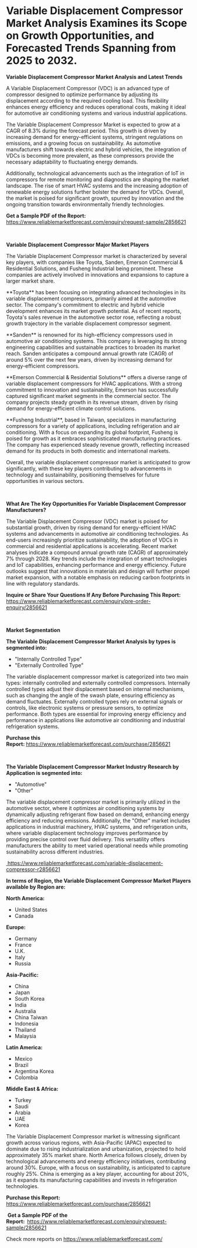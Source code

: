 <p><h1>Variable Displacement Compressor Market Analysis Examines its Scope on Growth Opportunities, and Forecasted Trends Spanning from 2025 to 2032.</h1></p><p><strong>Variable Displacement Compressor Market Analysis and Latest Trends</strong></p>
<p><p>A Variable Displacement Compressor (VDC) is an advanced type of compressor designed to optimize performance by adjusting its displacement according to the required cooling load. This flexibility enhances energy efficiency and reduces operational costs, making it ideal for automotive air conditioning systems and various industrial applications. </p><p>The Variable Displacement Compressor Market is expected to grow at a CAGR of 8.3% during the forecast period. This growth is driven by increasing demand for energy-efficient systems, stringent regulations on emissions, and a growing focus on sustainability. As automotive manufacturers shift towards electric and hybrid vehicles, the integration of VDCs is becoming more prevalent, as these compressors provide the necessary adaptability to fluctuating energy demands.</p><p>Additionally, technological advancements such as the integration of IoT in compressors for remote monitoring and diagnostics are shaping the market landscape. The rise of smart HVAC systems and the increasing adoption of renewable energy solutions further bolster the demand for VDCs. Overall, the market is poised for significant growth, spurred by innovation and the ongoing transition towards environmentally friendly technologies.</p></p>
<p><strong>Get a Sample PDF of the Report:&nbsp;</strong> <a href="https://www.reliablemarketforecast.com/enquiry/request-sample/2856621?utm_campaign=3310&utm_medium=2&utm_source=Github&utm_content=ia&utm_term=12032025&utm_id=variable-displacement-compressor">https://www.reliablemarketforecast.com/enquiry/request-sample/2856621</a></p>
<p>&nbsp;</p>
<p><strong>Variable Displacement Compressor Major Market Players</strong></p>
<p><p>The Variable Displacement Compressor market is characterized by several key players, with companies like Toyota, Sanden, Emerson Commercial & Residential Solutions, and Fusheng Industrial being prominent. These companies are actively involved in innovations and expansions to capture a larger market share.</p><p>**Toyota** has been focusing on integrating advanced technologies in its variable displacement compressors, primarily aimed at the automotive sector. The company's commitment to electric and hybrid vehicle development enhances its market growth potential. As of recent reports, Toyota's sales revenue in the automotive sector rose, reflecting a robust growth trajectory in the variable displacement compressor segment.</p><p>**Sanden** is renowned for its high-efficiency compressors used in automotive air conditioning systems. This company is leveraging its strong engineering capabilities and sustainable practices to broaden its market reach. Sanden anticipates a compound annual growth rate (CAGR) of around 5% over the next few years, driven by increasing demand for energy-efficient compressors.</p><p>**Emerson Commercial & Residential Solutions** offers a diverse range of variable displacement compressors for HVAC applications. With a strong commitment to innovation and sustainability, Emerson has successfully captured significant market segments in the commercial sector. The company projects steady growth in its revenue stream, driven by rising demand for energy-efficient climate control solutions.</p><p>**Fusheng Industrial**, based in Taiwan, specializes in manufacturing compressors for a variety of applications, including refrigeration and air conditioning. With a focus on expanding its global footprint, Fusheng is poised for growth as it embraces sophisticated manufacturing practices. The company has experienced steady revenue growth, reflecting increased demand for its products in both domestic and international markets.</p><p>Overall, the variable displacement compressor market is anticipated to grow significantly, with these key players contributing to advancements in technology and sustainability, positioning themselves for future opportunities in various sectors.</p></p>
<p>&nbsp;</p>
<p><strong>What Are The Key Opportunities For Variable Displacement Compressor Manufacturers?</strong></p>
<p><p>The Variable Displacement Compressor (VDC) market is poised for substantial growth, driven by rising demand for energy-efficient HVAC systems and advancements in automotive air conditioning technologies. As end-users increasingly prioritize sustainability, the adoption of VDCs in commercial and residential applications is accelerating. Recent market analyses indicate a compound annual growth rate (CAGR) of approximately 7% through 2028. Key trends include the integration of smart technologies and IoT capabilities, enhancing performance and energy efficiency. Future outlooks suggest that innovations in materials and design will further propel market expansion, with a notable emphasis on reducing carbon footprints in line with regulatory standards.</p></p>
<p><strong>Inquire or Share Your Questions If Any Before Purchasing This Report:</strong> <a href="https://www.reliablemarketforecast.com/enquiry/pre-order-enquiry/2856621?utm_campaign=3310&utm_medium=2&utm_source=Github&utm_content=ia&utm_term=12032025&utm_id=variable-displacement-compressor">https://www.reliablemarketforecast.com/enquiry/pre-order-enquiry/2856621</a></p>
<p>&nbsp;</p>
<p><strong>Market Segmentation</strong></p>
<p><strong>The Variable Displacement Compressor Market Analysis by types is segmented into:</strong></p>
<p><ul><li>"Internally Controlled Type"</li><li>"Externally Controlled Type"</li></ul></p>
<p><p>The variable displacement compressor market is categorized into two main types: internally controlled and externally controlled compressors. Internally controlled types adjust their displacement based on internal mechanisms, such as changing the angle of the swash plate, ensuring efficiency as demand fluctuates. Externally controlled types rely on external signals or controls, like electronic systems or pressure sensors, to optimize performance. Both types are essential for improving energy efficiency and performance in applications like automotive air conditioning and industrial refrigeration systems.</p></p>
<p><strong>Purchase this Report:&nbsp;</strong><a href="https://www.reliablemarketforecast.com/purchase/2856621?utm_campaign=3310&utm_medium=2&utm_source=Github&utm_content=ia&utm_term=12032025&utm_id=variable-displacement-compressor">https://www.reliablemarketforecast.com/purchase/2856621</a></p>
<p>&nbsp;</p>
<p><strong>The Variable Displacement Compressor Market Industry Research by Application is segmented into:</strong></p>
<p><ul><li>"Automotive"</li><li>"Other"</li></ul></p>
<p><p>The variable displacement compressor market is primarily utilized in the automotive sector, where it optimizes air conditioning systems by dynamically adjusting refrigerant flow based on demand, enhancing energy efficiency and reducing emissions. Additionally, the "Other" market includes applications in industrial machinery, HVAC systems, and refrigeration units, where variable displacement technology improves performance by providing precise control over fluid delivery. This versatility offers manufacturers the ability to meet varied operational needs while promoting sustainability across different industries.</p></p>
<p><a href="https://www.reliablemarketforecast.com/variable-displacement-compressor-r2856621?utm_campaign=3310&utm_medium=2&utm_source=Github&utm_content=ia&utm_term=12032025&utm_id=variable-displacement-compressor">&nbsp;https://www.reliablemarketforecast.com/variable-displacement-compressor-r2856621</a></p>
<p><strong>In terms of Region, the Variable Displacement Compressor Market Players available by Region are:</strong></p>
<p>
    <p> <strong> North America: </strong>
        <ul>
            <li>United States</li>
            <li>Canada</li>
        </ul>
        </p> 
    <p> <strong> Europe: </strong>
        <ul>
            <li>Germany</li>
            <li>France</li>
            <li>U.K.</li>
            <li>Italy</li>
            <li>Russia</li>
        </ul>
        </p> 
    <p> <strong> Asia-Pacific: </strong>
        <ul>
            <li>China</li>
            <li>Japan</li>
            <li>South Korea</li>
            <li>India</li>
            <li>Australia</li>
            <li>China Taiwan</li>
            <li>Indonesia</li>
            <li>Thailand</li>
            <li>Malaysia</li>
        </ul>
        </p> 
    <p> <strong> Latin America: </strong>
        <ul>
            <li>Mexico</li>
            <li>Brazil</li>
            <li>Argentina Korea</li>
            <li>Colombia</li>
        </ul>
        </p> 
    <p> <strong> Middle East & Africa: </strong>
        <ul>
            <li>Turkey</li>
            <li>Saudi</li>
            <li>Arabia</li>
            <li>UAE</li>
            <li>Korea</li>
        </ul>
    </p>
    </p>
<p><p>The Variable Displacement Compressor market is witnessing significant growth across various regions, with Asia-Pacific (APAC) expected to dominate due to rising industrialization and urbanization, projected to hold approximately 35% market share. North America follows closely, driven by technological advancements and energy efficiency initiatives, contributing around 30%. Europe, with a focus on sustainability, is anticipated to capture roughly 25%. China is emerging as a key player, accounting for about 20%, as it expands its manufacturing capabilities and invests in refrigeration technologies.</p></p>
<p><strong>Purchase this Report: </strong><a href="https://www.reliablemarketforecast.com/purchase/2856621?utm_campaign=3310&utm_medium=2&utm_source=Github&utm_content=ia&utm_term=12032025&utm_id=variable-displacement-compressor">https://www.reliablemarketforecast.com/purchase/2856621</a></p>
<p>&nbsp;<strong>Get a Sample PDF of the Report:&nbsp;&nbsp;</strong><a href="https://www.reliablemarketforecast.com/enquiry/request-sample/2856621?utm_campaign=3310&utm_medium=2&utm_source=Github&utm_content=ia&utm_term=12032025&utm_id=variable-displacement-compressor">https://www.reliablemarketforecast.com/enquiry/request-sample/2856621</a></p>
<p><strong></strong></p>
<p>Check more reports on <a href="https://www.reliablemarketforecast.com/?utm_campaign=3310&utm_medium=2&utm_source=Github&utm_content=ia&utm_term=12032025&utm_id=variable-displacement-compressor">https://www.reliablemarketforecast.com/</a></p>